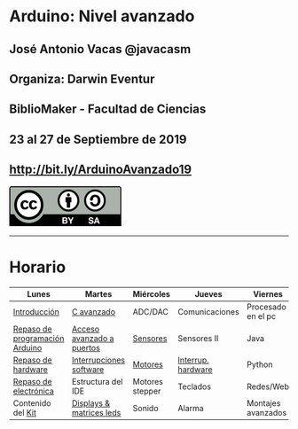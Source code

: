 # Arduino: Nivel avanzado


## José Antonio Vacas @javacasm
## Organiza: Darwin Eventur
## BiblioMaker - Facultad de Ciencias
## 23 al 27 de Septiembre de 2019

## http://bit.ly/ArduinoAvanzado19

![CC](./images/Licencia_CC_peque.png)

* * *

# Horario

|Lunes|Martes|Miércoles|Jueves|Viernes
|---|---|---|---|---
|[Introducción](./presentaciones/Arduino%20A.%20-%200.0%20-%20Introducción%20a%20Arduino.pdf)|[C avanzado](./Programación%20avanzada/Arduino%20A.%20-%201.2.3%20-%20Programación%20avanzada-%20C%20avanzado.pdf)|ADC/DAC|Comunicaciones|Procesado en el pc
|[Repaso de programación Arduino](./Repaso/curso%20arduino%20basico.md)|[Acceso avanzado a puertos](./Programación%20avanzada/Arduino%20A.%20-%201.2.1%20-%20Programación%20avanzada_%20Puertos.pdf)|[Sensores](./Expandiendo%20Arduino/Arduino%20A.%20-%202.6%20-%20%20Sensores.pdf)|Sensores II|Java|
|[Repaso de hardware](./Repaso/Arduino%20A.%20-%201.1.2%20-%20Introducción_%20Hardware.pdf)|[Interrupciones software](./Programación%20avanzada/Arduino%20A.%20-%201.2.2%20-%20Programación%20avanzada_%20Interrupciones%20Software.pdf)|[Motores](./Expandiendo%20Arduino/Arduino%20A.%20-%202.1.4%20-%20Expandiendo%20Arduino_%20Motores.pdf)|[Interrup. hardware](./Expandiendo%20Arduino/Arduino%20A.%20-%202.1.3%20-%20Expandiendo%20Arduino_%20interrupciones%20hardware.pdf)|Python|
|[Repaso de electrónica](./presentaciones/Introducción%20a%20la%20electrónica.pdf)|Estructura del IDE|Motores stepper|Teclados|Redes/Web|
|Contenido del [Kit](./Extra/GUIA%20INVENKIT%202016.pdf)|[Displays & matrices leds](./Expandiendo%20Arduino/Arduino%20A.%20-%202.1.6%20-%20Expandiendo%20Arduino_%20Display%20Matrices%20Leds.pdf)|Sonido|Alarma|Montajes avanzados|
